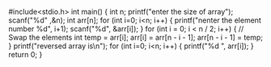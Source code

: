 #include<stdio.h>
int main() {
	int n;
	printf("enter the size of array");
	scanf("%d" ,&n);
	int arr[n];
	for (int i=0; i<n; i++) {
  		printf("nenter the element number %d", i+1);
  		scanf("%d", &arr[i]);
}
	for (int i = 0; i < n / 2; i++) {
        // Swap the elements
        int temp = arr[i];
        arr[i] = arr[n - i - 1];
        arr[n - i - 1] = temp;
    }
    printf("reversed array is\n");
  	for (int i=0; i<n; i++) {
  		printf("%d ", arr[i]);
	}
	return 0;
}
